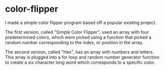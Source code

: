 # color-flipper
I made a simple color flipper program based off a popular existing project.

The first version, called "Simple Color Flipper", used an array with four predetermined colors, which were picked using a function that picked a random number corresponding to the index, or position in the array.

The second version, called "Hex", has an array with numbers and letters. This array is plugged into a for loop and random number generator function to create a six character long word which corresponds to a specific color.
